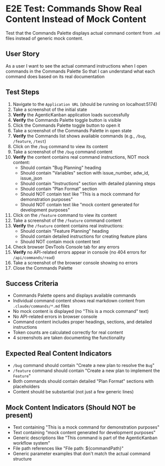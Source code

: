 # E2E Test: Commands Show Real Content Instead of Mock Content

Test that the Commands Palette displays actual command content from `.md` files instead of generic mock content.

## User Story

As a user
I want to see the actual command instructions when I open commands in the Commands Palette
So that I can understand what each command does based on its real documentation

## Test Steps

1. Navigate to the `Application URL` (should be running on localhost:5174)
2. Take a screenshot of the initial state
3. **Verify** the AgenticKanban application loads successfully
4. **Verify** the Commands Palette toggle button is visible
5. Click the Commands Palette toggle button to open it
6. Take a screenshot of the Commands Palette in open state
7. **Verify** the Commands list shows available commands (e.g., `/bug`, `/feature`, `/test`)
8. Click on the `/bug` command to view its content
9. Take a screenshot of the `/bug` command content
10. **Verify** the content contains real command instructions, NOT mock content:
    - Should contain "Bug Planning" heading
    - Should contain "Variables" section with issue_number, adw_id, issue_json
    - Should contain "Instructions" section with detailed planning steps
    - Should contain "Plan Format" section
    - Should NOT contain text like "This is a mock command for demonstration purposes"
    - Should NOT contain text like "mock content generated for development purposes"
11. Click on the `/feature` command to view its content
12. Take a screenshot of the `/feature` command content
13. **Verify** the `/feature` content contains real instructions:
    - Should contain "Feature Planning" heading
    - Should contain detailed instructions for creating feature plans
    - Should NOT contain mock content text
14. Check browser DevTools Console tab for any errors
15. **Verify** no API-related errors appear in console (no 404 errors for `/api/commands/read`)
16. Take a screenshot of the browser console showing no errors
17. Close the Commands Palette

## Success Criteria
- Commands Palette opens and displays available commands
- Individual command content shows real markdown content from `.claude/commands/*.md` files
- No mock content is displayed (no "This is a mock command" text)
- No API-related errors in browser console
- Command content includes proper headings, sections, and detailed instructions
- Token counts are calculated correctly for real content
- 4 screenshots are taken documenting the functionality

## Expected Real Content Indicators
- `/bug` command should contain "Create a new plan to resolve the `Bug`"
- `/feature` command should contain "Create a new plan to implement the `Feature`"
- Both commands should contain detailed "Plan Format" sections with placeholders
- Content should be substantial (not just a few generic lines)

## Mock Content Indicators (Should NOT be present)
- Text containing "This is a mock command for demonstration purposes"
- Text containing "mock content generated for development purposes"
- Generic descriptions like "This command is part of the AgenticKanban workflow system"
- File path references like "File path: ${commandPath}"
- Generic parameter examples that don't match the actual command structure